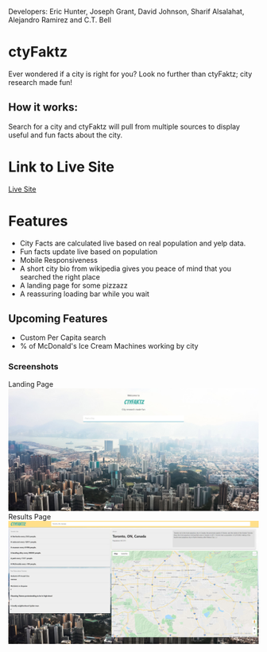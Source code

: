 Developers: Eric Hunter, Joseph Grant, David Johnson, Sharif Alsalahat, Alejandro Ramirez and C.T. Bell

# ctyFaktz

Ever wondered if a city is right for you? Look no further than ctyFaktz; city research made fun!

## How it works:

Search for a city and ctyFaktz will pull from multiple sources to display useful and fun facts about the city.

# Link to Live Site

[Live Site](https://charlestbell.github.io/ctyFaktz/)

# Features

- City Facts are calculated live based on real population and yelp data.
- Fun facts update live based on population
- Mobile Responsiveness
- A short city bio from wikipedia gives you peace of mind that you searched the right place
- A landing page for some pizzazz
- A reassuring loading bar while you wait

## Upcoming Features

- Custom Per Capita search
- % of McDonald's Ice Cream Machines working by city

### Screenshots

Landing Page
![Screenshot](Assets/screenshot1.jpg "Screenshot")
Results Page
![Screenshot](Assets/screenshot2.jpg "Screenshot")
